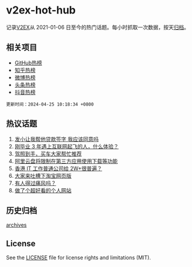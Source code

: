 # v2ex-hot-hub

 记录[V2EX](https://www.v2ex.com/)从 2021-01-06 日至今的热门话题。每小时抓取一次数据，按天[归档](archives)。
 
 ## 相关项目

- [GitHub热榜](https://github.com/snaildev/github-hot-hub)
- [知乎热榜](https://github.com/snaildev/zhihu-hot-hub)
- [微博热榜](https://github.com/snaildev/weibo-hot-hub)
- [头条热榜](https://github.com/snaildev/toutiao-hot-hub)
- [抖音热榜](https://github.com/snaildev/douyin-hot-hub)


 `更新时间：2024-04-25 10:18:34 +0800`

## 热议话题

1. [发小让我帮他贷款签字 我应该同意吗](https://www.v2ex.com/t/1035269)
1. [刚毕业 3 年遇上互联网起飞的人，什么体验？](https://www.v2ex.com/t/1035183)
1. [驾照到手，买车大家帮忙推荐](https://www.v2ex.com/t/1035245)
1. [阿里云盘将限制在第三方应用使用下载等功能](https://www.v2ex.com/t/1035228)
1. [香港 IT 工作普通公司给 2W+很普遍？](https://www.v2ex.com/t/1035172)
1. [大家来吐槽下淘宝网页版](https://www.v2ex.com/t/1035254)
1. [有人得过痛风吗？](https://www.v2ex.com/t/1035258)
1. [做了个超好看的个人网站](https://www.v2ex.com/t/1035281)

## 历史归档

[archives](archives)

## License

See the [LICENSE](LICENSE) file for license rights and limitations (MIT).
